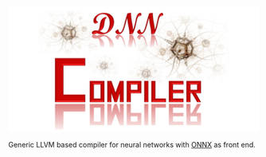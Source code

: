 ![dnn Compiler Logo](misc/dnnCompilerLogo.jpg)

Generic LLVM based compiler for neural networks with [ONNX](https://onnx.ai/) as front end.
